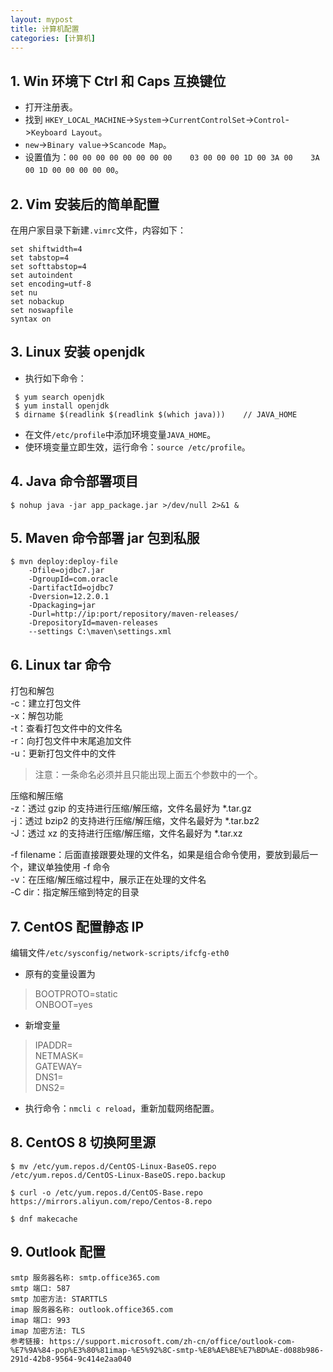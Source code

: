 ```yaml
---
layout: mypost
title: 计算机配置
categories: [计算机]
---
```


## 1. Win 环境下 Ctrl 和 Caps 互换键位
- 打开注册表。
- 找到 `HKEY_LOCAL_MACHINE`->`System`->`CurrentControlSet`->`Control`->`Keyboard Layout`。
- `new`->`Binary value`->`Scancode Map`。
- 设置值为：`00 00 00 00 00 00 00 00    03 00 00 00 1D 00 3A 00    3A 00 1D 00 00 00 00 00`。

## 2. Vim 安装后的简单配置
在用户家目录下新建`.vimrc`文件，内容如下：
```text
set shiftwidth=4
set tabstop=4
set softtabstop=4
set autoindent
set encoding=utf-8
set nu
set nobackup
set noswapfile
syntax on
```

## 3. Linux 安装 openjdk
- 执行如下命令：
```shell
 $ yum search openjdk
 $ yum install openjdk
 $ dirname $(readlink $(readlink $(which java)))    // JAVA_HOME
```
- 在文件`/etc/profile`中添加环境变量`JAVA_HOME`。
- 使环境变量立即生效，运行命令：`source /etc/profile`。

## 4. Java 命令部署项目
```shell
$ nohup java -jar app_package.jar >/dev/null 2>&1 &
```

## 5. Maven 命令部署 jar 包到私服
```shell
$ mvn deploy:deploy-file 
    -Dfile=ojdbc7.jar
    -DgroupId=com.oracle
    -DartifactId=ojdbc7
    -Dversion=12.2.0.1
    -Dpackaging=jar
    -Durl=http://ip:port/repository/maven-releases/     
    -DrepositoryId=maven-releases      
    --settings C:\maven\settings.xml
```

## 6. Linux tar 命令
打包和解包  
-c：建立打包文件  
-x：解包功能  
-t：查看打包文件中的文件名  
-r：向打包文件中末尾追加文件  
-u：更新打包文件中的文件  
> 注意：一条命名必须并且只能出现上面五个参数中的一个。


压缩和解压缩  
-z：透过 gzip 的支持进行压缩/解压缩，文件名最好为 *.tar.gz  
-j：透过 bzip2 的支持进行压缩/解压缩，文件名最好为 *.tar.bz2  
-J：透过 xz 的支持进行压缩/解压缩，文件名最好为 *.tar.xz  


-f filename：后面直接跟要处理的文件名，如果是组合命令使用，要放到最后一个，建议单独使用 -f 命令  
-v：在压缩/解压缩过程中，展示正在处理的文件名  
-C dir：指定解压缩到特定的目录

## 7. CentOS 配置静态 IP
编辑文件`/etc/sysconfig/network-scripts/ifcfg-eth0`  
- 原有的变量设置为  
> BOOTPROTO=static  
ONBOOT=yes
> 
- 新增变量  
>IPADDR=  
NETMASK=  
GATEWAY=  
DNS1=  
DNS2=
- 执行命令：`nmcli c reload`，重新加载网络配置。

## 8. CentOS 8 切换阿里源
```shell
$ mv /etc/yum.repos.d/CentOS-Linux-BaseOS.repo /etc/yum.repos.d/CentOS-Linux-BaseOS.repo.backup

$ curl -o /etc/yum.repos.d/CentOS-Base.repo https://mirrors.aliyun.com/repo/Centos-8.repo

$ dnf makecache
```

## 9. Outlook 配置
```text
smtp 服务器名称: smtp.office365.com
smtp 端口: 587
smtp 加密方法: STARTTLS
imap 服务器名称: outlook.office365.com
imap 端口: 993
imap 加密方法: TLS
参考链接: https://support.microsoft.com/zh-cn/office/outlook-com-%E7%9A%84-pop%E3%80%81imap-%E5%92%8C-smtp-%E8%AE%BE%E7%BD%AE-d088b986-291d-42b8-9564-9c414e2aa040
```
